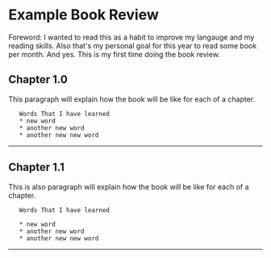 # Example Book Review

Foreword: I wanted to read this as a habit to improve my langauge and my reading skills. Also that's my personal goal for this year to read some book per month.
And yes. This is my first time doing the book review.

## Chapter 1.0

This paragraph will explain how the book will be like for each of a chapter.

       Words That I have learned
       * new word
       * another new word 
       * another new new word

---

## Chapter 1.1

This is also paragraph will explain how the book will be like for each of a chapter.

       Words That I have learned

       * new word
       * another new word
       * another new new word

---
